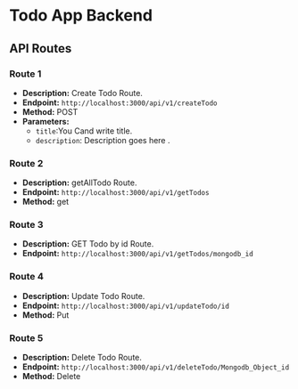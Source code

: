 # Todo App Backend

## API Routes

### Route 1

- **Description:** Create Todo Route.
- **Endpoint:** `http://localhost:3000/api/v1/createTodo`
- **Method:** POST
- **Parameters:**
  - `title`:You Cand write title.
  - `description`: Description goes here .

### Route 2

- **Description:** getAllTodo Route.
- **Endpoint:** `http://localhost:3000/api/v1/getTodos`
- **Method:** get

### Route 3

- **Description:** GET Todo by id Route.
- **Endpoint:** `http://localhost:3000/api/v1/getTodos/mongodb_id`

### Route 4

- **Description:** Update Todo Route.
- **Endpoint:** `http://localhost:3000/api/v1/updateTodo/id`
- **Method:** Put

### Route 5

- **Description:** Delete Todo Route.
- **Endpoint:** `http://localhost:3000/api/v1/deleteTodo/Mongodb_Object_id`
- **Method:** Delete
